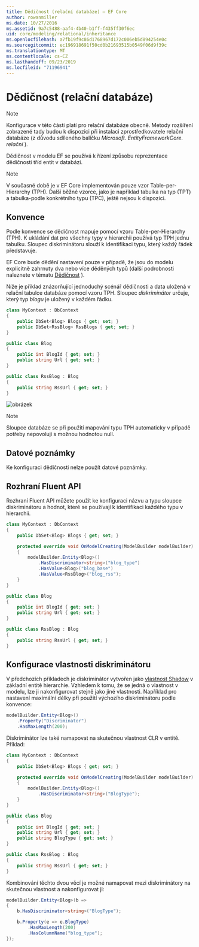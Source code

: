 ```yaml
---
title: Dědičnost (relační databáze) – EF Core
author: rowanmiller
ms.date: 10/27/2016
ms.assetid: 9a7c5488-aaf4-4b40-b1ff-f435ff30f6ec
uid: core/modeling/relational/inheritance
ms.openlocfilehash: a7fb19f9c86d1768967d172c006eb5d894254e0c
ms.sourcegitcommit: ec196918691f50cd0b21693515b0549f06d9f39c
ms.translationtype: MT
ms.contentlocale: cs-CZ
ms.lasthandoff: 09/23/2019
ms.locfileid: "71196941"
---
```

# <a name="inheritance-relational-database"></a>Dědičnost (relační databáze)

> [!NOTE]  
> Konfigurace v této části platí pro relační databáze obecně. Metody rozšíření zobrazené tady budou k dispozici při instalaci zprostředkovatele relační databáze (z důvodu sdíleného balíčku *Microsoft. EntityFrameworkCore. relační* ).

Dědičnost v modelu EF se používá k řízení způsobu reprezentace dědičnosti tříd entit v databázi.

> [!NOTE]  
> V současné době je v EF Core implementován pouze vzor Table-per-Hierarchy (TPH). Další běžné vzorce, jako je například tabulka na typ (TPT) a tabulka-podle konkrétního typu (TPC), ještě nejsou k dispozici.

## <a name="conventions"></a>Konvence

Podle konvence se dědičnost mapuje pomocí vzoru Table-per-Hierarchy (TPH). K ukládání dat pro všechny typy v hierarchii používá typ TPH jednu tabulku. Sloupec diskriminátoru slouží k identifikaci typu, který každý řádek představuje.

EF Core bude dědění nastavení pouze v případě, že jsou do modelu explicitně zahrnuty dva nebo více děděných typů (další podrobnosti naleznete v tématu [Dědičnost](../inheritance.md) ).

Níže je příklad znázorňující jednoduchý scénář dědičnosti a data uložená v relační tabulce databáze pomocí vzoru TPH. Sloupec *diskriminátor* určuje, který typ *blogu* je uložený v každém řádku.

<!-- [!code-csharp[Main](samples/core/relational/Modeling/Conventions/InheritanceDbSets.cs)] -->
``` csharp
class MyContext : DbContext
{
    public DbSet<Blog> Blogs { get; set; }
    public DbSet<RssBlog> RssBlogs { get; set; }
}

public class Blog
{
    public int BlogId { get; set; }
    public string Url { get; set; }
}

public class RssBlog : Blog
{
    public string RssUrl { get; set; }
}
```

![obrázek](_static/inheritance-tph-data.png)

>[!NOTE]
> Sloupce databáze se při použití mapování typu TPH automaticky v případě potřeby nepovolují s možnou hodnotou null.

## <a name="data-annotations"></a>Datové poznámky

Ke konfiguraci dědičnosti nelze použít datové poznámky.

## <a name="fluent-api"></a>Rozhraní Fluent API

Rozhraní Fluent API můžete použít ke konfiguraci názvu a typu sloupce diskriminátoru a hodnot, které se používají k identifikaci každého typu v hierarchii.

<!-- [!code-csharp[Main](samples/core/relational/Modeling/FluentAPI/InheritanceTPHDiscriminator.cs?highlight=7,8,9,10)] -->
``` csharp
class MyContext : DbContext
{
    public DbSet<Blog> Blogs { get; set; }

    protected override void OnModelCreating(ModelBuilder modelBuilder)
    {
        modelBuilder.Entity<Blog>()
            .HasDiscriminator<string>("blog_type")
            .HasValue<Blog>("blog_base")
            .HasValue<RssBlog>("blog_rss");
    }
}

public class Blog
{
    public int BlogId { get; set; }
    public string Url { get; set; }
}

public class RssBlog : Blog
{
    public string RssUrl { get; set; }
}
```

## <a name="configuring-the-discriminator-property"></a>Konfigurace vlastnosti diskriminátoru

V předchozích příkladech je diskriminátor vytvořen jako [vlastnost Shadow](xref:core/modeling/shadow-properties) v základní entitě hierarchie. Vzhledem k tomu, že se jedná o vlastnost v modelu, lze ji nakonfigurovat stejně jako jiné vlastnosti. Například pro nastavení maximální délky při použití výchozího diskriminátoru podle konvence:

```C#
modelBuilder.Entity<Blog>()
    .Property("Discriminator")
    .HasMaxLength(200);
```

Diskriminátor lze také namapovat na skutečnou vlastnost CLR v entitě. Příklad:
```C#
class MyContext : DbContext
{
    public DbSet<Blog> Blogs { get; set; }

    protected override void OnModelCreating(ModelBuilder modelBuilder)
    {
        modelBuilder.Entity<Blog>()
            .HasDiscriminator<string>("BlogType");
    }
}

public class Blog
{
    public int BlogId { get; set; }
    public string Url { get; set; }
    public string BlogType { get; set; }
}

public class RssBlog : Blog
{
    public string RssUrl { get; set; }
}
```

Kombinování těchto dvou věcí je možné namapovat mezi diskriminátory na skutečnou vlastnost a nakonfigurovat ji:
```C#
modelBuilder.Entity<Blog>(b =>
{
    b.HasDiscriminator<string>("BlogType");

    b.Property(e => e.BlogType)
        .HasMaxLength(200)
        .HasColumnName("blog_type");
});
```
